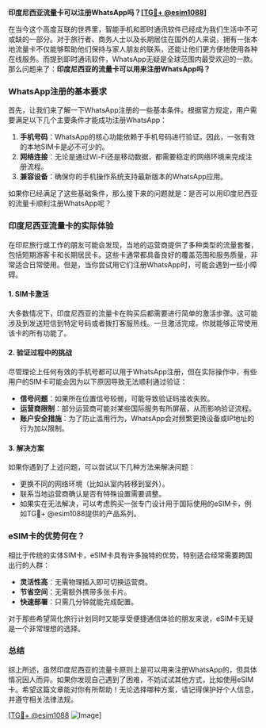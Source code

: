 **印度尼西亚流量卡可以注册WhatsApp吗？[[TG💪+ @esim1088](https://t.me/s/esim1088)]**

在当今这个高度互联的世界里，智能手机和即时通讯软件已经成为我们生活中不可或缺的一部分。对于旅行者、商务人士以及长期居住在国外的人来说，拥有一张本地流量卡不仅能够帮助他们保持与家人朋友的联系，还能让他们更方便地使用各种在线服务。而提到即时通讯软件，WhatsApp无疑是全球范围内最受欢迎的一款。那么问题来了：**印度尼西亚的流量卡可以用来注册WhatsApp吗？**

### WhatsApp注册的基本要求

首先，让我们来了解一下WhatsApp注册的一些基本条件。根据官方规定，用户需要满足以下几个主要条件才能成功注册WhatsApp：

1. **手机号码**：WhatsApp的核心功能依赖于手机号码进行验证。因此，一张有效的本地SIM卡是必不可少的。
2. **网络连接**：无论是通过Wi-Fi还是移动数据，都需要稳定的网络环境来完成注册流程。
3. **兼容设备**：确保你的手机操作系统支持最新版本的WhatsApp应用。

如果你已经满足了这些基础条件，那么接下来的问题就是：是否可以用印度尼西亚的流量卡顺利注册WhatsApp呢？

### 印度尼西亚流量卡的实际体验

在印尼旅行或工作的朋友可能会发现，当地的运营商提供了多种类型的流量套餐，包括短期游客卡和长期居民卡。这些卡通常都具备良好的覆盖范围和服务质量，非常适合日常使用。但是，当你尝试用它们注册WhatsApp时，可能会遇到一些小障碍。

#### 1. SIM卡激活
大多数情况下，印度尼西亚的流量卡在购买后都需要进行简单的激活步骤。这可能涉及到发送短信到特定号码或者拨打客服热线。一旦激活完成，你就能够正常使用该卡的所有功能了。

#### 2. 验证过程中的挑战
尽管理论上任何有效的手机号都可以用于WhatsApp注册，但在实际操作中，有些用户的SIM卡可能会因为以下原因导致无法顺利通过验证：
   - **信号问题**：如果所在位置信号较弱，可能导致验证码接收失败。
   - **运营商限制**：部分运营商可能对某些国际服务有所屏蔽，从而影响验证流程。
   - **账户安全措施**：为了防止滥用行为，WhatsApp会对频繁更换设备或IP地址的行为加以限制。

#### 3. 解决方案
如果你遇到了上述问题，可以尝试以下几种方法来解决问题：
   - 更换不同的网络环境（比如从室内转移到室外）。
   - 联系当地运营商确认是否有特殊设置需要调整。
   - 如果实在无法解决，可以考虑购买一张专门设计用于国际使用的eSIM卡，例如TG💪+ @esim1088提供的产品系列。

### eSIM卡的优势何在？

相比于传统的实体SIM卡，eSIM卡具有许多独特的优势，特别适合经常需要跨国出行的人群：
   - **灵活性高**：无需物理插入即可切换运营商。
   - **节省空间**：无需额外携带多张卡片。
   - **快速部署**：只需几分钟就能完成配置。

对于那些希望简化旅行计划同时又能享受便捷通信体验的朋友来说，eSIM卡无疑是一个非常理想的选择。

### 总结

综上所述，虽然印度尼西亚的流量卡原则上是可以用来注册WhatsApp的，但具体情况因人而异。如果你发现自己遇到了困难，不妨试试其他方式，比如使用eSIM卡。希望这篇文章能对你有所帮助！无论选择哪种方案，请记得保护好个人信息，并遵守相关法律法规。

[[TG💪+ @esim1088](https://t.me/s/esim1088) ![Image](https://i.postimg.cc/4NQfJmqS/Snipaste-2025-05-13-00-14-12.png)]